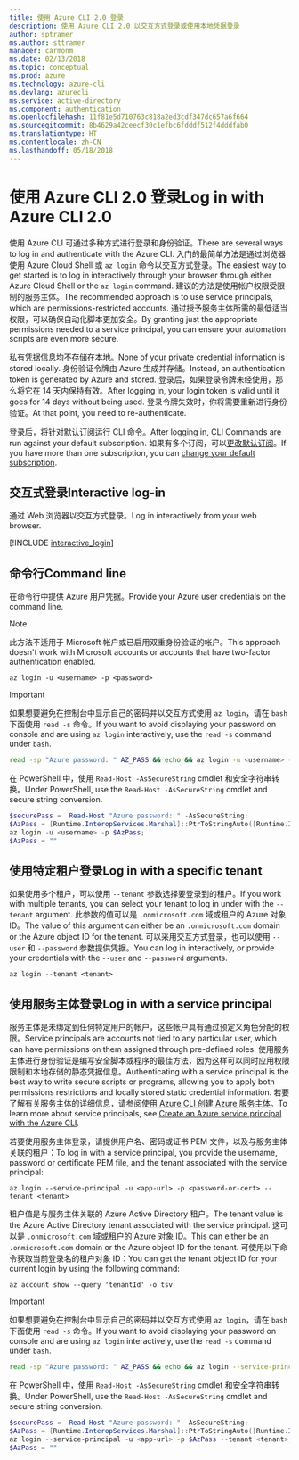 ```yaml
---
title: 使用 Azure CLI 2.0 登录
description: 使用 Azure CLI 2.0 以交互方式登录或使用本地凭据登录
author: sptramer
ms.author: sttramer
manager: carmonm
ms.date: 02/13/2018
ms.topic: conceptual
ms.prod: azure
ms.technology: azure-cli
ms.devlang: azurecli
ms.service: active-directory
ms.component: authentication
ms.openlocfilehash: 11f81e5d710763c818a2ed3cdf347dc657a6f664
ms.sourcegitcommit: 8b4629a42ceecf30c1efbc6fdddf512f4dddfab0
ms.translationtype: HT
ms.contentlocale: zh-CN
ms.lasthandoff: 05/18/2018
---
```

# <a name="log-in-with-azure-cli-20"></a><span data-ttu-id="532c8-103">使用 Azure CLI 2.0 登录</span><span class="sxs-lookup"><span data-stu-id="532c8-103">Log in with Azure CLI 2.0</span></span>

<span data-ttu-id="532c8-104">使用 Azure CLI 可通过多种方式进行登录和身份验证。</span><span class="sxs-lookup"><span data-stu-id="532c8-104">There are several ways to log in and authenticate with the Azure CLI.</span></span> <span data-ttu-id="532c8-105">入门的最简单方法是通过浏览器使用 Azure Cloud Shell 或 `az login` 命令以交互方式登录。</span><span class="sxs-lookup"><span data-stu-id="532c8-105">The easiest way to get started is to log in interactively through your browser through either Azure Cloud Shell or the `az login` command.</span></span>
<span data-ttu-id="532c8-106">建议的方法是使用帐户权限受限制的服务主体。</span><span class="sxs-lookup"><span data-stu-id="532c8-106">The recommended approach is to use service principals, which are permissions-restricted accounts.</span></span> <span data-ttu-id="532c8-107">通过授予服务主体所需的最低适当权限，可以确保自动化脚本更加安全。</span><span class="sxs-lookup"><span data-stu-id="532c8-107">By granting just the appropriate permissions needed to a service principal, you can ensure your automation scripts are even more secure.</span></span>

<span data-ttu-id="532c8-108">私有凭据信息均不存储在本地。</span><span class="sxs-lookup"><span data-stu-id="532c8-108">None of your private credential information is stored locally.</span></span> <span data-ttu-id="532c8-109">身份验证令牌由 Azure 生成并存储。</span><span class="sxs-lookup"><span data-stu-id="532c8-109">Instead, an authentication token is generated by Azure and stored.</span></span> <span data-ttu-id="532c8-110">登录后，如果登录令牌未经使用，那么将它在 14 天内保持有效。</span><span class="sxs-lookup"><span data-stu-id="532c8-110">After logging in, your login token is valid until it goes for 14 days without being used.</span></span> <span data-ttu-id="532c8-111">登录令牌失效时，你将需要重新进行身份验证。</span><span class="sxs-lookup"><span data-stu-id="532c8-111">At that point, you need to re-authenticate.</span></span>

<span data-ttu-id="532c8-112">登录后，将针对默认订阅运行 CLI 命令。</span><span class="sxs-lookup"><span data-stu-id="532c8-112">After logging in, CLI Commands are run against your default subscription.</span></span> <span data-ttu-id="532c8-113">如果有多个订阅，可以[更改默认订阅](manage-azure-subscriptions-azure-cli.md)。</span><span class="sxs-lookup"><span data-stu-id="532c8-113">If you have more than one subscription, you can [change your default subscription](manage-azure-subscriptions-azure-cli.md).</span></span>

## <a name="interactive-log-in"></a><span data-ttu-id="532c8-114">交互式登录</span><span class="sxs-lookup"><span data-stu-id="532c8-114">Interactive log-in</span></span>

<span data-ttu-id="532c8-115">通过 Web 浏览器以交互方式登录。</span><span class="sxs-lookup"><span data-stu-id="532c8-115">Log in interactively from your web browser.</span></span>

[!INCLUDE [interactive_login](includes/interactive-login.md)]

## <a name="command-line"></a><span data-ttu-id="532c8-116">命令行</span><span class="sxs-lookup"><span data-stu-id="532c8-116">Command line</span></span>

<span data-ttu-id="532c8-117">在命令行中提供 Azure 用户凭据。</span><span class="sxs-lookup"><span data-stu-id="532c8-117">Provide your Azure user credentials on the command line.</span></span>

> [!Note]
> <span data-ttu-id="532c8-118">此方法不适用于 Microsoft 帐户或已启用双重身份验证的帐户。</span><span class="sxs-lookup"><span data-stu-id="532c8-118">This approach doesn't work with Microsoft accounts or accounts that have two-factor authentication enabled.</span></span>

```azurecli
az login -u <username> -p <password>
```

> [!IMPORTANT]
> <span data-ttu-id="532c8-119">如果想要避免在控制台中显示自己的密码并以交互方式使用 `az login`，请在 `bash` 下面使用 `read -s` 命令。</span><span class="sxs-lookup"><span data-stu-id="532c8-119">If you want to avoid displaying your password on console and are using `az login` interactively, use the `read -s` command under `bash`.</span></span>
> 
> ```bash
> read -sp "Azure password: " AZ_PASS && echo && az login -u <username> -p $AZ_PASS
> ```
>
> <span data-ttu-id="532c8-120">在 PowerShell 中，使用 `Read-Host -AsSecureString` cmdlet 和安全字符串转换。</span><span class="sxs-lookup"><span data-stu-id="532c8-120">Under PowerShell, use the `Read-Host -AsSecureString` cmdlet and secure string conversion.</span></span>
> 
> ```powershell
> $securePass =  Read-Host "Azure password: " -AsSecureString;
> $AzPass = [Runtime.InteropServices.Marshal]::PtrToStringAuto([Runtime.InteropServices.Marshal]::SecureStringToBSTR($securePass));
> az login -u <username> -p $AzPass;
> $AzPass = ""
> ```

## <a name="log-in-with-a-specific-tenant"></a><span data-ttu-id="532c8-121">使用特定租户登录</span><span class="sxs-lookup"><span data-stu-id="532c8-121">Log in with a specific tenant</span></span>

<span data-ttu-id="532c8-122">如果使用多个租户，可以使用 `--tenant` 参数选择要登录到的租户。</span><span class="sxs-lookup"><span data-stu-id="532c8-122">If you work with multiple tenants, you can select your tenant to log in under with the `--tenant` argument.</span></span> <span data-ttu-id="532c8-123">此参数的值可以是 `.onmicrosoft.com` 域或租户的 Azure 对象 ID。</span><span class="sxs-lookup"><span data-stu-id="532c8-123">The value of this argument can either be an `.onmicrosoft.com` domain or the Azure object ID for the tenant.</span></span> <span data-ttu-id="532c8-124">可以采用交互方式登录，也可以使用 `--user` 和 `--password` 参数提供凭据。</span><span class="sxs-lookup"><span data-stu-id="532c8-124">You can log in interactively, or provide your credentials with the `--user` and `--password` arguments.</span></span> 

```azurecli
az login --tenant <tenant>
```

## <a name="log-in-with-a-service-principal"></a><span data-ttu-id="532c8-125">使用服务主体登录</span><span class="sxs-lookup"><span data-stu-id="532c8-125">Log in with a service principal</span></span>

<span data-ttu-id="532c8-126">服务主体是未绑定到任何特定用户的帐户，这些帐户具有通过预定义角色分配的权限。</span><span class="sxs-lookup"><span data-stu-id="532c8-126">Service principals are accounts not tied to any particular user, which can have permissions on them assigned through pre-defined roles.</span></span> <span data-ttu-id="532c8-127">使用服务主体进行身份验证是编写安全脚本或程序的最佳方法，因为这样可以同时应用权限限制和本地存储的静态凭据信息。</span><span class="sxs-lookup"><span data-stu-id="532c8-127">Authenticating with a service principal is the best way to write secure scripts or programs, allowing you to apply both permissions restrictions and locally stored static credential information.</span></span> <span data-ttu-id="532c8-128">若要了解有关服务主体的详细信息，请参阅[使用 Azure CLI 创建 Azure 服务主体](create-an-azure-service-principal-azure-cli.md)。</span><span class="sxs-lookup"><span data-stu-id="532c8-128">To learn more about service principals, see [Create an Azure service principal with the Azure CLI](create-an-azure-service-principal-azure-cli.md).</span></span>

<span data-ttu-id="532c8-129">若要使用服务主体登录，请提供用户名、密码或证书 PEM 文件，以及与服务主体关联的租户：</span><span class="sxs-lookup"><span data-stu-id="532c8-129">To log in with a service principal, you provide the username, password or certificate PEM file, and the tenant associated with the service principal:</span></span>

```azurecli
az login --service-principal -u <app-url> -p <password-or-cert> --tenant <tenant>
```

<span data-ttu-id="532c8-130">租户值是与服务主体关联的 Azure Active Directory 租户。</span><span class="sxs-lookup"><span data-stu-id="532c8-130">The tenant value is the Azure Active Directory tenant associated with the service principal.</span></span> <span data-ttu-id="532c8-131">这可以是 `.onmicrosoft.com` 域或租户的 Azure 对象 ID。</span><span class="sxs-lookup"><span data-stu-id="532c8-131">This can either be an `.onmicrosoft.com` domain or the Azure object ID for the tenant.</span></span>
<span data-ttu-id="532c8-132">可使用以下命令获取当前登录名的租户对象 ID：</span><span class="sxs-lookup"><span data-stu-id="532c8-132">You can get the tenant object ID for your current login by using the following command:</span></span>

```azurecli-interactive
az account show --query 'tenantId' -o tsv
```

> [!IMPORTANT]
> <span data-ttu-id="532c8-133">如果想要避免在控制台中显示自己的密码并以交互方式使用 `az login`，请在 `bash` 下面使用 `read -s` 命令。</span><span class="sxs-lookup"><span data-stu-id="532c8-133">If you want to avoid displaying your password on console and are using `az login` interactively, use the `read -s` command under `bash`.</span></span>
> 
> ```bash
> read -sp "Azure password: " AZ_PASS && echo && az login --service-principal -u <app-url> -p $AZ_PASS --tenant <tenant>
> ```
>
> <span data-ttu-id="532c8-134">在 PowerShell 中，使用 `Read-Host -AsSecureString` cmdlet 和安全字符串转换。</span><span class="sxs-lookup"><span data-stu-id="532c8-134">Under PowerShell, use the `Read-Host -AsSecureString` cmdlet and secure string conversion.</span></span>
> 
> ```powershell
> $securePass =  Read-Host "Azure password: " -AsSecureString;
> $AzPass = [Runtime.InteropServices.Marshal]::PtrToStringAuto([Runtime.InteropServices.Marshal]::SecureStringToBSTR($securePass));
> az login --service-principal -u <app-url> -p $AzPass --tenant <tenant>;
> $AzPass = ""
> ```
